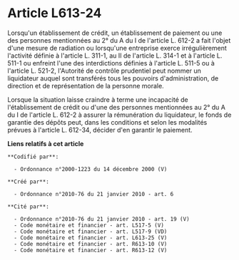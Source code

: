 # Article L613-24

Lorsqu'un établissement de crédit, un établissement de paiement ou une des personnes mentionnées au 2° du A du I de l'article
L. 612-2 a fait l'objet d'une mesure de radiation ou lorsqu'une entreprise exerce irrégulièrement l'activité définie à
l'article L. 311-1, au II de l'article L. 314-1 et à l'article L. 511-1 ou enfreint l'une des interdictions définies à
l'article L. 511-5 ou à l'article L. 521-2, l'Autorité de contrôle prudentiel peut nommer un liquidateur auquel sont
transférés tous les pouvoirs d'administration, de direction et de représentation de la personne morale. 

Lorsque la situation laisse craindre à terme une incapacité de l'établissement de crédit ou d'une des personnes mentionnées
au 2° du A du I de l'article L. 612-2 à assurer la rémunération du liquidateur, le fonds de garantie des dépôts peut, dans
les conditions et selon les modalités prévues à l'article L. 612-34, décider d'en garantir le paiement.

**Liens relatifs à cet article**

	**Codifié par**:

	  - Ordonnance n°2000-1223 du 14 décembre 2000 (V)

	**Créé par**:

	  - Ordonnance n°2010-76 du 21 janvier 2010 - art. 6

	**Cité par**:

	  - Ordonnance n°2010-76 du 21 janvier 2010 - art. 19 (V)
	  - Code monétaire et financier - art. L517-5 (V)
	  - Code monétaire et financier - art. L517-9 (VD)
	  - Code monétaire et financier - art. L613-25 (V)
	  - Code monétaire et financier - art. R613-10 (V)
	  - Code monétaire et financier - art. R613-12 (V)
